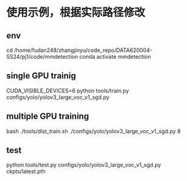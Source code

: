 # 使用示例，根据实际路径修改

## env
cd /home/fudan248/zhangjinyu/code_repo/DATA620004-SS24/pj1/code/mmdetection
conda activate mmdetection

## single GPU trainig
CUDA_VISIBLE_DEVICES=6 python tools/train.py configs/yolo/yolov3_large_voc_v1_sgd.py

## multiple GPU training
bash ./tools/dist_train.sh ./configs/yolo/yolov3_large_voc_v1_sgd.py 8

## test
python tools/test.py configs/yolo/yolov3_large_voc_v1_sgd.py ckpts/latest.pth 